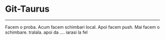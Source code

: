 # Git-Taurus
---------------
Facem o proba.
Acum facem schimbari local. Apoi facem push.
Mai facem o schimbare.
tralala.
apoi da ....
iarasi la fel
